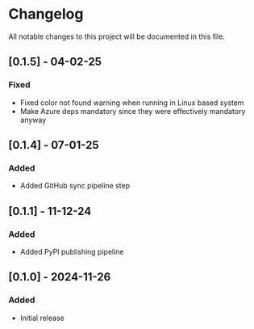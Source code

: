 # Changelog

All notable changes to this project will be documented in this file.

## [0.1.5] - 04-02-25

### Fixed

- Fixed color not found warning when running in Linux based system
- Make Azure deps mandatory since they were effectively mandatory anyway

## [0.1.4] - 07-01-25

### Added

- Added GitHub sync pipeline step

## [0.1.1] - 11-12-24

### Added

- Added PyPI publishing pipeline

## [0.1.0] - 2024-11-26

### Added

- Initial release